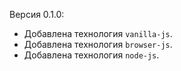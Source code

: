 Версия 0.1.0:
 * Добавлена технология `vanilla-js`.
 * Добавлена технология `browser-js`.
 * Добавлена технология `node-js`.
